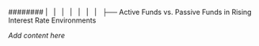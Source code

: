 ######## |   |   |   |   |   |   |   ├── Active Funds vs. Passive Funds in Rising Interest Rate Environments

*Add content here*